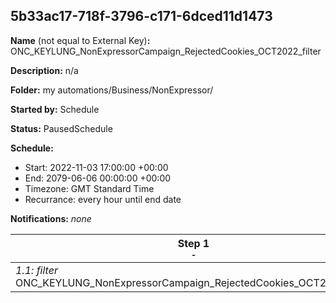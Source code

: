 ## 5b33ac17-718f-3796-c171-6dced11d1473

**Name** (not equal to External Key)**:** ONC_KEYLUNG_NonExpressorCampaign_RejectedCookies_OCT2022_filter

**Description:** n/a

**Folder:** my automations/Business/NonExpressor/

**Started by:** Schedule

**Status:** PausedSchedule

**Schedule:**

* Start: 2022-11-03 17:00:00 +00:00
* End: 2079-06-06 00:00:00 +00:00
* Timezone: GMT Standard Time
* Recurrance: every hour until end date

**Notifications:** _none_


| Step 1<br>_<small>-</small>_ |
| --- |
| _1.1: filter_<br>ONC_KEYLUNG_NonExpressorCampaign_RejectedCookies_OCT2022_filter |
